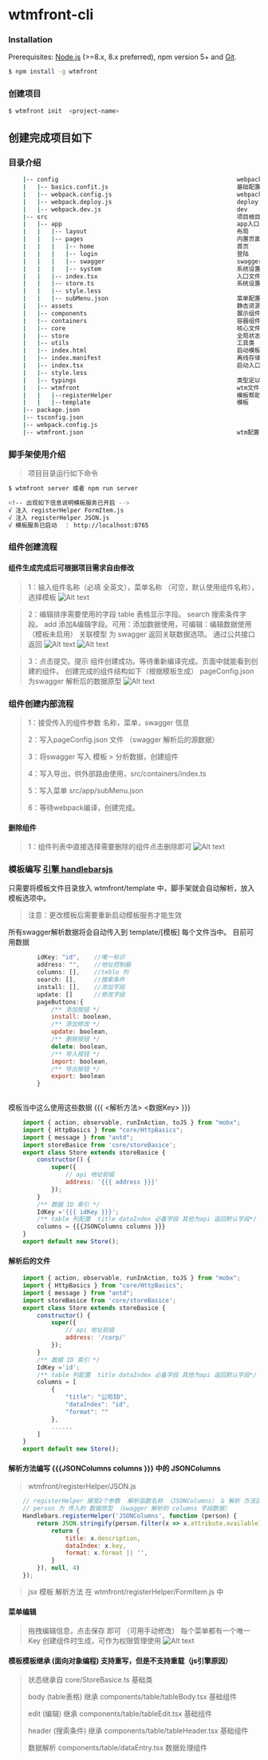 
# wtmfront-cli 

### Installation

Prerequisites: [Node.js](https://nodejs.org/en/) (>=8.x, 8.x preferred), npm version 5+ and [Git](https://git-scm.com/).

``` bash
$ npm install -g wtmfront
```

### 创建项目

``` bash
$ wtmfront init  <project-name>
```
## 创建完成项目如下
### 目录介绍

``` bash
    |-- config                                                  webpack 配置文件
    |   |-- basics.confit.js                                    基础配置
    |   |-- webpack.config.js                                   webpack跳转入口
    |   |-- webpack.deploy.js                                   deploy
    |   |-- webpack.dev.js                                      dev
    |-- src                                                     项目根目录
    |   |-- app                                                 app入口
    |   |   |-- layout                                          布局
    |   |   |-- pages                                           内置页面
    |   |   |   |-- home                                        首页
    |   |   |   |-- login                                       登陆
    |   |   |   |-- swagger                                     swagger解析
    |   |   |   |-- system                                      系统设置
    |   |   |-- index.tsx                                       入口文件
    |   |   |-- store.ts                                        系统设置基础状态
    |   |   |-- style.less                                      
    |   |   |-- subMenu.json                                    菜单配置文件
    |   |-- assets                                              静态资源
    |   |-- components                                          展示组件        
    |   |-- containers                                          容器组件
    |   |-- core                                                核心文件
    |   |-- store                                               全局状态
    |   |-- utils                                               工具类
    |   |-- index.html                                          启动模板
    |   |-- index.manifest                                      离线存储文件（未启用）
    |   |-- index.tsx                                           启动入口
    |   |-- style.less                                          
    |   |-- typings                                             类型定以
    |   |-- wtmfront                                            wtm文件
    |   |   |--registerHelper                                   模板帮助方法
    |   |   |--template                                         模板
    |-- package.json                 
    |-- tsconfig.json                                
    |-- webpack.config.js                                                                
    |-- wtmfront.json                                           wtm配置                             
```

### 脚手架使用介绍
>项目目录运行如下命令

``` bash
$ wtmfront server 或者 npm run server

<!-- 出现如下信息说明模板服务已开启 -->
√ 注入 registerHelper FormItem.js
√ 注入 registerHelper JSON.js
√ 模板服务已启动  ： http://localhost:8765

```

### 组件创建流程
#### 组件生成完成后可根据项目需求自由修改
>1：输入组件名称（必填 全英文），菜单名称 （可空，默认使用组件名称），选择模板
![Alt text](https://raw.githubusercontent.com/LengYXin/samsundot-cli/master/doc/img/1.png)

>2：编辑排序需要使用的字段
>table  表格显示字段。
>search 搜索条件字段。
>add    添加&编辑字段。可用：添加数据使用，可编辑：编辑数据使用（模板未启用）
>关联模型 为 swagger 返回关联数据选项。 通过公共接口返回
![Alt text](https://raw.githubusercontent.com/LengYXin/samsundot-cli/master/doc/img/2.png)
![Alt text](https://raw.githubusercontent.com/LengYXin/samsundot-cli/master/doc/img/3.png)

>3：点击提交。提示 组件创建成功。等待重新编译完成。页面中就能看到创建的组件。
>创建完成的组件结构如下（根据模板生成）
>pageConfig.json 为swagger 解析后的数据原型
![Alt text](https://raw.githubusercontent.com/LengYXin/samsundot-cli/master/doc/img/5.png)
### 组件创建内部流程
>1：接受传入的组件参数 名称，菜单，swagger 信息
>
>2：写入pageConfig.json 文件 （swagger 解析后的源数据）
>
>3：将swagger 写入 模板 > 分析数据，创建组件
>
>4：写入导出，供外部路由使用，src/containers/index.ts
>
>5：写入菜单 src/app/subMenu.json  
>
>6：等待webpack编译，创建完成。

#### 删除组件
>1：组件列表中直接选择需要删除的组件点击删除即可
![Alt text](https://raw.githubusercontent.com/LengYXin/samsundot-cli/master/doc/img/4.png)


### 模板编写  [引擎 handlebarsjs](http://handlebarsjs.com/) 
只需要将模板文件目录放入 wtmfront/template 中，脚手架就会自动解析，放入模板选项中。
>注意：更改模板后需要重新启动模板服务才能生效

所有swagger解析数据将会自动传入到 template/[模板] 每个文件当中。
目前可用数据
``` js
        idKey: "id",    //唯一标识
        address: "",    //地址控制器
        columns: [],    //teble 列
        search: [],     //搜索条件
        install: [],    //添加字段
        update: []      //修改字段
        pageButtons:{
            /** 添加按钮 */
            install: boolean,
            /** 添加修改 */
            update: boolean,
            /** 删除按钮 */
            delete: boolean,
            /** 导入按钮 */
            import: boolean,
            /** 导出按钮 */
            export: boolean
        }
  
```
模板当中这么使用这些数据  {{{ <解析方法> <数据Key> }}}
``` jsx
    import { action, observable, runInAction, toJS } from "mobx";
    import { HttpBasics } from "core/HttpBasics";
    import { message } from "antd";
    import storeBasice from 'core/storeBasice';
    export class Store extends storeBasice {
        constructor() {
            super({
                // api 地址前缀
                address: '{{{ address }}}'
            });
        }
        /** 数据 ID 索引 */
        IdKey ='{{{ idKey }}}';
        /** table 列配置  title dataIndex 必备字段 其他为api 返回默认字段*/
        columns = {{{JSONColumns columns }}}
    }
    export default new Store();
```
#### 解析后的文件 
``` jsx
    import { action, observable, runInAction, toJS } from "mobx";
    import { HttpBasics } from "core/HttpBasics";
    import { message } from "antd";
    import storeBasice from 'core/storeBasice';
    export class Store extends storeBasice {
        constructor() {
            super({
                // api 地址前缀
                address: '/corp/'
            });
        }
        /** 数据 ID 索引 */
        IdKey ='id';
        /** table 列配置  title dataIndex 必备字段 其他为api 返回默认字段*/
        columns = [
            {
                "title": "公司ID",
                "dataIndex": "id",
                "format": ""
            },
            ......
        ]
    }
    export default new Store();
```
#### 解析方法编写 {{{JSONColumns columns }}} 中的 JSONColumns
>wtmfront/registerHelper/JSON.js

``` js
    // registerHelper 接受2个参数  解析函数名称 （JSONColumns） & 解析 方法回调 返回解析后数据
    // person 为 传入的 数据原型 （swagger 解析的 columns 字段数据）
    Handlebars.registerHelper('JSONColumns', function (person) {
        return JSON.stringify(person.filter(x => x.attribute.available).map(x => {
            return {
                title: x.description,
                dataIndex: x.key,
                format: x.format || '',
            }
        }), null, 4)
    });

```
>jsx 模板 解析方法 在 wtmfront/registerHelper/FormItem.js 中


#### 菜单编辑
>拖拽编辑信息，点击保存 即可 （可用手动修改）
>每个菜单都有一个唯一Key 创建组件时生成，可作为权限管理使用
![Alt text](https://raw.githubusercontent.com/LengYXin/samsundot-cli/master/doc/img/6.png)

#### 模板模板继承  (面向对象编程) 支持重写，但是不支持重载（js引擎原因）
>状态继承自  core/StoreBasice.ts 基础类
>
>body (table表格) 继承  components/table/tableBody.tsx    基础组件
>
>edit (编辑) 继承  components/table/tableEdit.tsx         基础组件
>
>header (搜索条件)  继承  components/table/tableHeader.tsx 基础组件
>
>数据解析           components/table/dataEntry.tsx         数据处理组件

